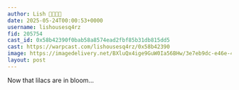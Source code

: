 ```yaml
---
author: Lish 🎩🦄🌈😺
date: 2025-05-24T00:00:53+0000
username: lishousesq4rz
fid: 205754
cast_id: 0x58b42390f0bab58a8574ead2fbf85b31db815dd5
cast: https://warpcast.com/lishousesq4rz/0x58b42390
image: https://imagedelivery.net/BXluQx4ige9GuW0Ia56BHw/3e7eb9dc-e46e-4f80-0dea-5349d6472500/original
layout: post
---
```

Now that lilacs are in bloom...  

<img src='https://imagedelivery.net/BXluQx4ige9GuW0Ia56BHw/3e7eb9dc-e46e-4f80-0dea-5349d6472500/original' alt='' referrerpolicy='no-referrer'/>
